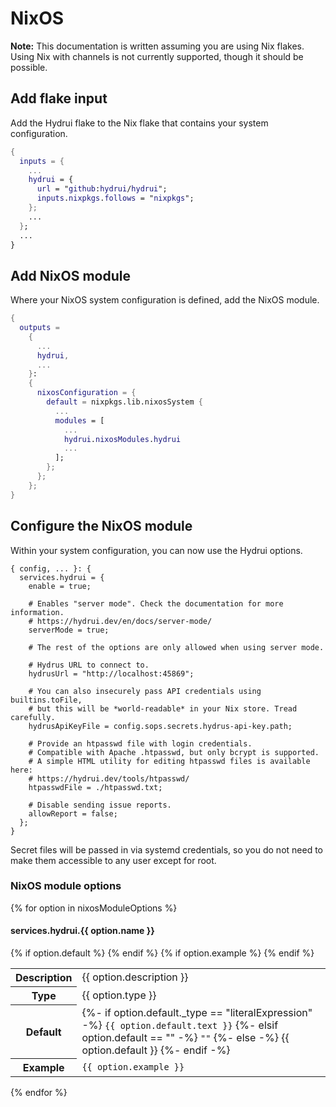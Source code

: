 # NixOS

**Note:** This documentation is written assuming you are using Nix flakes. Using Nix with channels is not currently supported, though it should be possible.

## Add flake input

Add the Hydrui flake to the Nix flake that contains your system configuration.

```nix
{
  inputs = {
    ...
    hydrui = {
      url = "github:hydrui/hydrui";
      inputs.nixpkgs.follows = "nixpkgs";
    };
    ...
  };
  ...
}
```

## Add NixOS module

Where your NixOS system configuration is defined, add the NixOS module.

```nix
{
  outputs =
    {
      ...
      hydrui,
      ...
    }:
    {
      nixosConfiguration = {
        default = nixpkgs.lib.nixosSystem {
          ...
          modules = [
            ...
            hydrui.nixosModules.hydrui
            ...
          ];
        };
      };
    };
}
```

## Configure the NixOS module

Within your system configuration, you can now use the Hydrui options.

```
{ config, ... }: {
  services.hydrui = {
    enable = true;

    # Enables "server mode". Check the documentation for more information.
    # https://hydrui.dev/en/docs/server-mode/
    serverMode = true;

    # The rest of the options are only allowed when using server mode.

    # Hydrus URL to connect to.
    hydrusUrl = "http://localhost:45869";

    # You can also insecurely pass API credentials using builtins.toFile,
    # but this will be *world-readable* in your Nix store. Tread carefully.
    hydrusApiKeyFile = config.sops.secrets.hydrus-api-key.path;

    # Provide an htpasswd file with login credentials.
    # Compatible with Apache .htpasswd, but only bcrypt is supported.
    # A simple HTML utility for editing htpasswd files is available here:
    # https://hydrui.dev/tools/htpasswd/
    htpasswdFile = ./htpasswd.txt;

    # Disable sending issue reports.
    allowReport = false;
  };
}
```

Secret files will be passed in via systemd credentials, so you do not need to make them accessible to any user except for root.

### NixOS module options

{% for option in nixosModuleOptions %}

#### services.hydrui.{{ option.name }}

<table class="options-table">
  <tbody>
    <tr>
      <th>Description</th>
      <td>{{ option.description }}</td>
    </tr>
    <tr>
      <th>Type</th>
      <td>{{ option.type }}</td>
    </tr>
    {% if option.default %}
    <tr>
      <th>Default</th>
      <td>
        {%- if option.default._type == "literalExpression" -%}
          <code>{{ option.default.text }}</code>
        {%- elsif option.default == "" -%}
          <code>""</code>
        {%- else -%}
          {{ option.default }}
        {%- endif -%}
      </td>
    </tr>
    {% endif %}
    {% if option.example %}
    <tr>
      <th>Example</th>
      <td><code>{{ option.example }}</code></td>
    </tr>
    {% endif %}
  </tbody>
</table>
{% endfor %}
